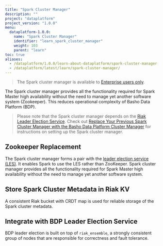 ```yaml
---
title: "Spark Cluster Manager"
description: ""
project: "dataplatform"
project_version: "1.0.0"
menu:
  dataplatform-1.0.0:
    name: "Spark Cluster Manager"
    identifier: "learn_spark_cluster_manager"
    weight: 103
    parent: "learn"
toc: true
aliases:
  - /dataplatform/1.0.0/learn-about-dataplatform/spark-cluster-manager-features/
  - /dataplatform/latest/learn/spark-cluster-manager/
---
```


[bdp leader election]: {{<baseurl>}}dataplatform/1.0.0/learn/leader-election-service/
[bdp cluster manager]: {{<baseurl>}}dataplatform/1.0.0/configuring/replace-spark-cluster-manager/
[ee]: http://info.basho.com/Wiki_Riak_Enterprise_Request.html

> The Spark cluster manager is available to [Enterprise users only][ee].

The Spark cluster manager provides all the functionality required for Spark Master high availability without the need to manage yet another software system (Zookeeper). This reduces operational complexity of Basho Data Platform (BDP).

> Please note that the Spark cluster manager depends on the [Riak Leader Election Service][bdp leader election]. Check out [Replace Your Previous Spark Cluster Manager with the Basho Data Platform Cluster Manager][bdp cluster manager] for instructions on setting up the Spark cluster manager.

## Zookeeper Replacement

The Spark cluster manager forms a pair with the [leader election service (LES)][bdp leader election]. It enables Spark to use the LES rather than ZooKeeper. Spark cluster manager provides all the functionality required for Spark Master high availability without the need to manage yet another software system.

## Store Spark Cluster Metadata in Riak KV

A consistent Riak bucket with CRDT map is used for reliable storage of the Spark cluster metadata.

## Integrate with BDP Leader Election Service

BDP leader election is built on top of `riak_ensemble`, a strongly consistent group of nodes that are responsible for correctness and fault tolerance.

